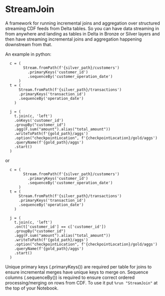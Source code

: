 # StreamJoin

A framework for running incremental joins and aggregation over structured streaming CDF feeds from Delta tables.
So you can have data streaming in from anywhere and landing as tables in Delta in Bronze or Silver layers and then have streaming incremental joins and aggregation happening downstream from that.

An example in python:
```
  c = (
        Stream.fromPath(f'{silver_path}/customers')
          .primaryKeys('customer_id')
          .sequenceBy('customer_operation_date')
      )
  t = (
      Stream.fromPath(f'{silver_path}/transactions')
      .primaryKeys('transaction_id')
      .sequenceBy('operation_date')
    )

  j = (
    t.join(c, 'left')
    .onKeys('customer_id')
    .groupBy("customer_id")
    .agg(F.sum("amount").alias("total_amount"))
    .writeToPath(f'{gold_path}/aggs')
    .option("checkpointLocation", f'{checkpointLocation}/gold/aggs')
    .queryName(f'{gold_path}/aggs')
    .start()
  )
```
or
```
  c = (
        Stream.fromPath(f'{silver_path}/customers')
          .primaryKeys('customer_id')
          .sequenceBy('customer_operation_date')
      )
  t = (
      Stream.fromPath(f'{silver_path}/transactions')
      .primaryKeys('transaction_id')
      .sequenceBy('operation_date')
    )

  j = (
    t.join(c, 'left')
    .on(t['customer_id'] == c['customer_id'])
    .groupBy("customer_id")
    .agg(F.sum("amount").alias("total_amount"))
    .writeToPath(f'{gold_path}/aggs')
    .option("checkpointLocation", f'{checkpointLocation}/gold/aggs')
    .queryName(f'{gold_path}/aggs')
    .start()
  )
```
Unique primary keys (.primaryKeys()) are required per table for joins to ensure incremental merges have unique keys to merge on.
Sequence columns (.sequenceBy()) is required to ensure correct ordered processing/merging on rows from CDF.
To use it put
```%run "StreamJoin"```
at the top of your Notebook.
